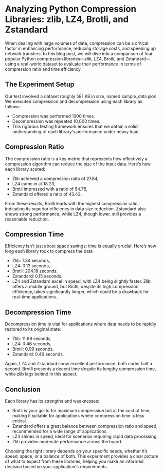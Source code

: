 # Analyzing Python Compression Libraries: zlib, LZ4, Brotli, and Zstandard

When dealing with large volumes of data, compression can be a critical factor in enhancing performance, reducing storage costs, and speeding up network transfers. In this blog post, we will dive into a comparison of four popular Python compression libraries—zlib, LZ4, Brotli, and Zstandard—using a real-world dataset to evaluate their performance in terms of compression ratio and time efficiency.

## The Experiment Setup

Our test involved a dataset roughly 581 KB in size, named sample_data.json. We executed compression and decompression using each library as follows:

* Compression was performed 1000 times.
* Decompression was repeated 10,000 times.
* This rigorous testing framework ensures that we obtain a solid understanding of each library's performance under heavy load.

## Compression Ratio

The compression ratio is a key metric that represents how effectively a compression algorithm can reduce the size of the input data. Here’s how each library scored:

* Zlib achieved a compression ratio of 27.84,
* LZ4 came in at 18.23,
* Brotli impressed with a ratio of 64.78,
* Zstandard offered a ratio of 43.42.

From these results, Brotli leads with the highest compression ratio, indicating its superior efficiency in data size reduction. Zstandard also shows strong performance, while LZ4, though lower, still provides a reasonable reduction.

## Compression Time

Efficiency isn't just about space savings; time is equally crucial. Here’s how long each library took to compress the data:

* Zlib: 7.34 seconds,
* LZ4: 0.13 seconds,
* Brotli: 204.18 seconds,
* Zstandard: 0.15 seconds.
* LZ4 and Zstandard excel in speed, with LZ4 being slightly faster. Zlib offers a middle ground, but Brotli, despite its high compression efficiency, takes significantly longer, which could be a drawback for real-time applications.

## Decompression Time

Decompression time is vital for applications where data needs to be rapidly restored to its original state:

* Zlib: 11.99 seconds,
* LZ4: 0.46 seconds,
* Brotli: 0.99 seconds,
* Zstandard: 0.46 seconds.

Again, LZ4 and Zstandard show excellent performance, both under half a second. Brotli presents a decent time despite its lengthy compression time, while zlib lags behind in this aspect.

## Conclusion

Each library has its strengths and weaknesses:

* Brotli is your go-to for maximum compression but at the cost of time, making it suitable for applications where compression time is less critical.
* Zstandard offers a great balance between compression ratio and speed, recommended for a wide range of applications.
* LZ4 shines in speed, ideal for scenarios requiring rapid data processing.
* Zlib provides moderate performance across the board.

Choosing the right library depends on your specific needs, whether it’s speed, space, or a balance of both. This experiment provides a clear picture of what to expect from these libraries, helping you make an informed decision based on your application's requirements.
